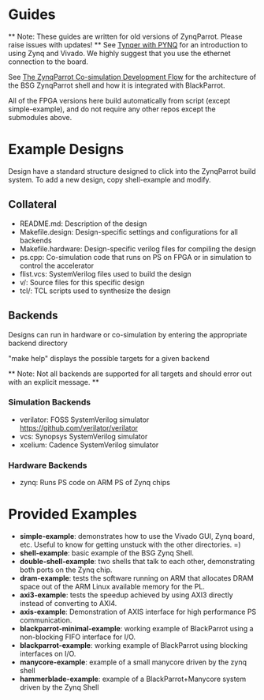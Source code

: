 
# Guides
** Note: These guides are written for old versions of ZynqParrot. Please raise issues with updates! **
See [Tynqer with PYNQ](https://docs.google.com/document/d/1U9XIxLkjbI1vQR5hxjk8SzqqQ3sM2hCMUXfoK3tGwBU/edit#heading=h.souq55b38m0y) for an introduction to using Zynq and Vivado. We highly suggest that you use the ethernet connection to the board.

See [The ZynqParrot Co-simulation Development Flow](https://docs.google.com/document/d/1mBLb9BgQSIv25p59MPj0a4c-TfvwlfqXeuFlZFBVzAY/edit) for the architecture of the BSG ZynqParrot shell and how it is integrated with BlackParrot.

All of the FPGA versions here build automatically from script (except simple-example), and do not require any other repos except the submodules above.

# Example Designs

Design have a standard structure designed to click into the ZynqParrot build system. To add a new design, copy shell-example and modify.

## Collateral

- README.md: Description of the design
- Makefile.design: Design-specific settings and configurations for all backends
- Makefile.hardware: Design-specific verilog files for compiling the design
- ps.cpp: Co-simulation code that runs on PS on FPGA or in simulation to control the accelerator
- flist.vcs: SystemVerilog files used to build the design
- v/: Source files for this specific design
- tcl/: TCL scripts used to synthesize the design

## Backends

Designs can run in hardware or co-simulation by entering the appropriate backend directory

"make help" displays the possible targets for a given backend

** Note: Not all backends are supported for all targets and should error out with an explicit message. **

### Simulation Backends

- verilator: FOSS SystemVerilog simulator https://github.com/verilator/verilator
- vcs: Synopsys SystemVerilog simulator
- xcelium: Cadence SystemVerilog simulator

### Hardware Backends

- zynq: Runs PS code on ARM PS of Zynq chips

# Provided Examples

- **simple-example**: demonstrates how to use the Vivado GUI, Zynq board, etc. Useful to know for getting unstuck with the other directories. =)
- **shell-example**: basic example of the BSG Zynq Shell.
- **double-shell-example**: two shells that talk to each other, demonstrating both ports on the Zynq chip.
- **dram-example**: tests the software running on ARM that allocates DRAM space out of the ARM Linux available memory for the PL.
- **axi3-example**: tests the speedup achieved by using AXI3 directly instead of converting to AXI4.
- **axis-example**: Demonstration of AXIS interface for high performance PS communication.
- **blackparrot-minimal-example**: working example of BlackParrot using a non-blocking FIFO interface for I/O.
- **blackparrot-example**: working example of BlackParrot using blocking interfaces on I/O.
- **manycore-example**: example of a small manycore driven by the zynq shell
- **hammerblade-example**: example of a BlackParrot+Manycore system driven by the Zynq Shell

